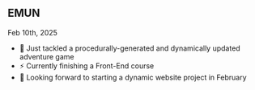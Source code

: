 ## EMUN

Feb 10th, 2025
- 🌱 Just tackled a procedurally-generated and dynamically updated adventure game
- ⚡ Currently finishing a Front-End course
- 🔭 Looking forward to starting a dynamic website project in February


<!--
**E-mun/E-mun** is a ✨ _special_ ✨ repository because its `README.md` (this file) appears on your GitHub profile.

Here are some ideas to get you started:

- 🔭 I’m currently working on ...
- 🌱 I’m currently learning ...
- 👯 I’m looking to collaborate on ...
- 🤔 I’m looking for help with ...
- 💬 Ask me about ...
- 📫 How to reach me: ...
- 😄 Pronouns: ...
- ⚡ Fun fact: ...
-->
